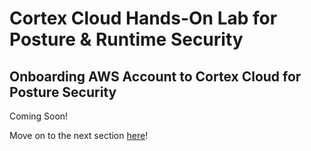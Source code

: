 # Cortex Cloud Hands-On Lab for Posture & Runtime Security
## Onboarding AWS Account to Cortex Cloud for Posture Security

Coming Soon! 

Move on to the next section [here](/06-CortexCloudXDRAgent.md)!